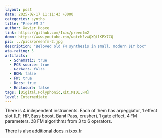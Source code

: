 ```yaml
---
layout: post
date: 2025-02-17 11:11:43 +0000
categories: synths
title: "PreenFM 2"
author: Xavier Hosxe
link: https://github.com/Ixox/preenfm2
demo: https://www.youtube.com/watch?v=QXQLlKPX7CQ
pic: ../pics/preenfm-2.jpg
description: "Beloved old FM synthesis in small, modern DIY box"
ata-rating: 5
artifacts:
  - Schematic: true
  - PCB source: true
  - Gerbers: false
  - BOM: false
  - FW: true
  - Docs: true
  - Enclosure: false
tags: [Digital,Polyphonic,Kit,MIDI,FM]
level: Intermediate
---
```


There is 4 independent instruments. Each of them has arpeggiator, 1 effect slot (LP, HP, Bass boost, Band Pass, crusher), 1 gate effect, 4 FM parameters. 28 FM algorithms from 3 to 6 operators.

There is also [additional docs in ixox.fr](https://ixox.fr/preenfm2/)